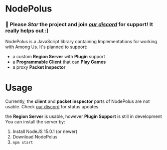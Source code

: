 # NodePolus

### 🌟 Please *Star* the project and join *[our discord](https://discord.gg/Jpg4sWqeYH)* for support! It really helps out :)

NodePolus is a JavaScript library containing Implementations for working with Among Us. It's planned to support:

- a custom **Region Server** with **Plugin** support
- a **Programmable Client** that can **Play Games**
- a proxy **Packet Inspector**

# Usage

Currently, the **client** and **packet inspector** parts of NodePolus are not usable. Check [our discord](https://discord.gg/Jpg4sWqeYH) for status updates.

the **Region Server** is usable, however **Plugin Support** is still in development
You can install the server by:
1. Install NodeJS 15.0.1 (or newer)
2. Download NodePolus
3. `npm start`
